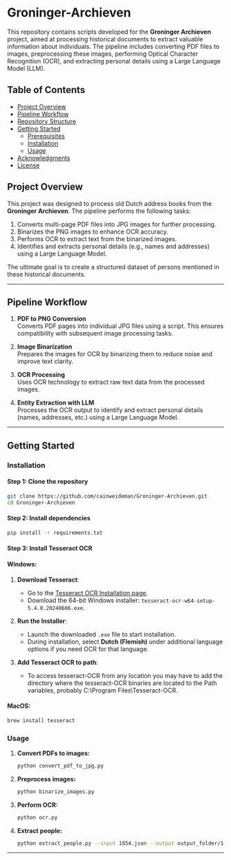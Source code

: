 # Groninger-Archieven

This repository contains scripts developed for the **Groninger Archieven** project, aimed at processing historical documents to extract valuable information about individuals. The pipeline includes converting PDF files to images, preprocessing these images, performing Optical Character Recognition (OCR), and extracting personal details using a Large Language Model (LLM).

## Table of Contents

- [Project Overview](#project-overview)
- [Pipeline Workflow](#pipeline-workflow)
- [Repository Structure](#repository-structure)
- [Getting Started](#getting-started)
  - [Prerequisites](#prerequisites)
  - [Installation](#installation)
  - [Usage](#usage)
- [Acknowledgments](#acknowledgments)
- [License](#license)

## Project Overview

This project was designed to process old Dutch address books from the **Groninger Archieven**. The pipeline performs the following tasks:

1. Converts multi-page PDF files into JPG images for further processing.
2. Binarizes the PNG images to enhance OCR accuracy.
3. Performs OCR to extract text from the binarized images.
4. Identifies and extracts personal details (e.g., names and addresses) using a Large Language Model.

The ultimate goal is to create a structured dataset of persons mentioned in these historical documents.

---

## Pipeline Workflow

1. **PDF to PNG Conversion**  
   Converts PDF pages into individual JPG files using a script. This ensures compatibility with subsequent image processing tasks.

2. **Image Binarization**  
   Prepares the images for OCR by binarizing them to reduce noise and improve text clarity.

3. **OCR Processing**  
   Uses OCR technology to extract raw text data from the processed images.

4. **Entity Extraction with LLM**  
   Processes the OCR output to identify and extract personal details (names, addresses, etc.) using a Large Language Model.

---

## Getting Started

### Installation
#### Step 1: Clone the repository
   ```bash
   git clone https://github.com/cainweideman/Groninger-Archieven.git
   cd Groninger-Archieven
   ```
#### Step 2: Install dependencies
   ```bash
   pip install -r requirements.txt
   ```
#### Step 3: Install Tesseract OCR
#### Windows:
1. **Download Tesseract**:
   - Go to the [Tesseract OCR Installation page](https://github.com/UB-Mannheim/tesseract/wiki).
   - Download the 64-bit Windows installer: `tesseract-ocr-w64-setup-5.4.0.20240606.exe`.
   
2. **Run the Installer**:
   - Launch the downloaded `.exe` file to start installation.
   - During installation, select **Dutch (Flemish)** under additional language options if you need OCR for that language.

3. **Add Tesseract OCR to path**:
   - To access tesseract-OCR from any location you may have to add the directory where the tesseract-OCR binaries are located to the Path variables,
     probably C:\Program Files\Tesseract-OCR.

#### MacOS:
```bash
brew install tesseract
```
### Usage
1. **Convert PDFs to images:**
   ```bash
   python convert_pdf_to_jpg.py
   ```
2. **Preprocess images:**
   ```bash
   python binarize_images.py
   ```
3. **Perform OCR:**
   ```bash
   python ocr.py
   ```
4. **Extract people:**
   ```bash
   python extract_people.py --input 1854.json --output output_folder/1854 --start_page 7 --end_page 209
   ```

---

